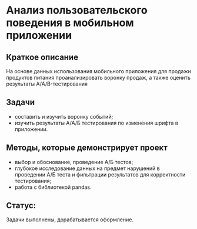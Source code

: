 # Анализ пользовательского поведения в мобильном приложении

## Краткое описание
На основе данных использования мобильного приложения для продажи продуктов питания проанализировать воронку продаж, 
а также оценить результаты A/A/B-тестирования 

## Задачи
- составить и изучить воронку событий;
- изучить результаты А/А/Б тестирования по изменения шрифта в приложении.

## Методы, которые демонстрирует проект

- выбор и обоснование, проведение А/Б тестов;
- глубокое исследование данных на предмет нарушений в проведении А/Б теста и фильтрации результатов для корректности тестирования;
- работа с библиотекой pandas.


## Статус:  
Задачи выполнены, дорабатывается оформление.



